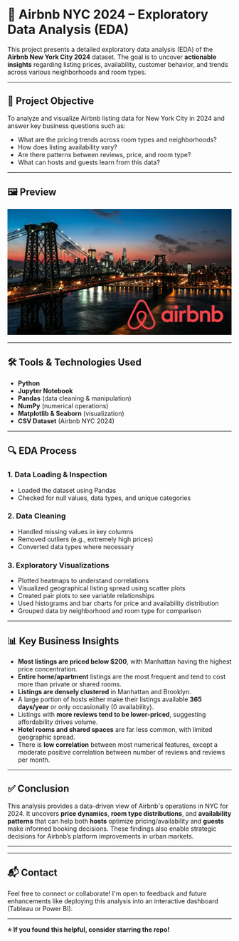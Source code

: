 # 🏡 Airbnb NYC 2024 – Exploratory Data Analysis (EDA)

This project presents a detailed exploratory data analysis (EDA) of the **Airbnb New York City 2024** dataset. The goal is to uncover **actionable insights** regarding listing prices, availability, customer behavior, and trends across various neighborhoods and room types.

---

## 📌 Project Objective

To analyze and visualize Airbnb listing data for New York City in 2024 and answer key business questions such as:
- What are the pricing trends across room types and neighborhoods?
- How does listing availability vary?
- Are there patterns between reviews, price, and room type?
- What can hosts and guests learn from this data?

---

## 🖼 Preview

![Airbnb NYC EDA Preview](https://github.com/Tushark6038/AirBnB-Python-EDA-Project/blob/66cf2f9e326e1211409ec3dee88766e10fa4ac58/Preview.png)


---

## 🛠 Tools & Technologies Used

- **Python**
- **Jupyter Notebook**
- **Pandas** (data cleaning & manipulation)
- **NumPy** (numerical operations)
- **Matplotlib & Seaborn** (visualization)
- **CSV Dataset** (Airbnb NYC 2024)

---

## 🔍 EDA Process

### 1. **Data Loading & Inspection**
- Loaded the dataset using Pandas
- Checked for null values, data types, and unique categories

### 2. **Data Cleaning**
- Handled missing values in key columns
- Removed outliers (e.g., extremely high prices)
- Converted data types where necessary

### 3. **Exploratory Visualizations**
- Plotted heatmaps to understand correlations
- Visualized geographical listing spread using scatter plots
- Created pair plots to see variable relationships
- Used histograms and bar charts for price and availability distribution
- Grouped data by neighborhood and room type for comparison

---

## 📊 Key Business Insights

-  **Most listings are priced below $200**, with Manhattan having the highest price concentration.
-  **Entire home/apartment** listings are the most frequent and tend to cost more than private or shared rooms.
-  **Listings are densely clustered** in Manhattan and Brooklyn.
-  A large portion of hosts either make their listings available **365 days/year** or only occasionally (0 availability).
-  Listings with **more reviews tend to be lower-priced**, suggesting affordability drives volume.
-  **Hotel rooms and shared spaces** are far less common, with limited geographic spread.
-  There is **low correlation** between most numerical features, except a moderate positive correlation between number of reviews and reviews per month.

---

## ✅ Conclusion

This analysis provides a data-driven view of Airbnb's operations in NYC for 2024. It uncovers **price dynamics**, **room type distributions**, and **availability patterns** that can help both **hosts** optimize pricing/availability and **guests** make informed booking decisions. These findings also enable strategic decisions for Airbnb’s platform improvements in urban markets.

---

---

## 📬 Contact

Feel free to connect or collaborate! I'm open to feedback and future enhancements like deploying this analysis into an interactive dashboard (Tableau or Power BI).

---
**⭐ If you found this helpful, consider starring the repo!**
